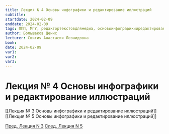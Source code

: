 ```yaml
---
title: Лекция № 4 Основы инфографики и редактирование иллюстраций
subtitle:
startdate: 2024-02-09
enddate: 2024-02-09
tags: ППП, МГУ, редактортекстовдлямедиа, основыинфографикииредактированиеиллюстраций
author: Большаков Денис
lecturer: Свитич Анастасия Леонидовна
book:
date: 2024-02-09
var1:
var2:
var3:
---
```


# Лекция № 4 Основы инфографики и редактирование иллюстраций




[[Лекция № 3 Основы инфографики и редактирование иллюстраций]] [[Лекция № 5 Основы инфографики и редактирование иллюстраций]]

[Пред. Лекция N 3](https://github.com/denisbolshakoff/MSU/blob/main/Основы%20инфографики%20и%20редактирование%20иллюстраций/Лекция%20№%203%20Основы%20инфографики%20и%20редактирование%20иллюстраций.md)      [След. Лекция N 5](https://github.com/denisbolshakoff/MSU/blob/main/Основы%20инфографики%20и%20редактирование%20иллюстраций/Лекция%20№%205%20Основы%20инфографики%20и%20редактирование%20иллюстраций.md)
